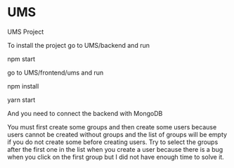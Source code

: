 # UMS
UMS Project

To install the project go to UMS/backend and run 

npm start

go to UMS/frontend/ums and run

npm install

yarn start

And you need to connect the backend with MongoDB

You must first create some groups and then create some users because users cannot be created without groups and the list of groups will be empty if you do not create some before creating users. Try to select the groups after the first one in the list when you create a user because there is a bug when you click on the first group but I did not have enough time to solve it.
